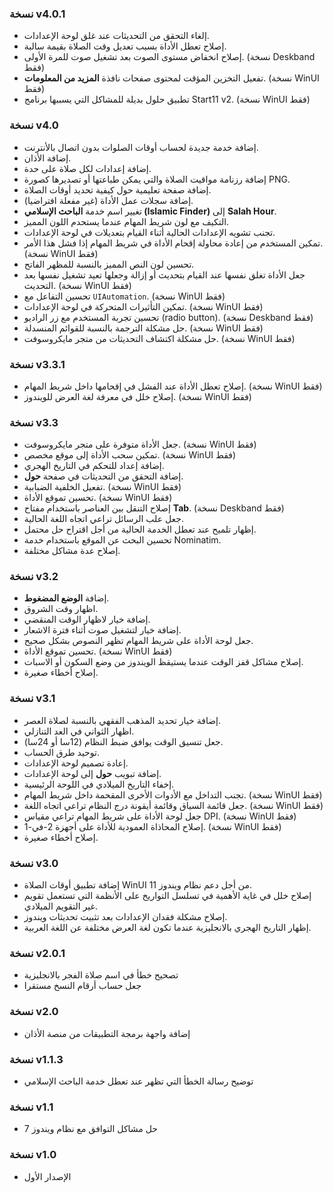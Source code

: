 ﻿### نسخة v4.0.1

- إلغاء التحقق من التحديثات عند غلق لوحة الإعدادات.
- إصلاح تعطل الأداة بسبب تعديل وقت الصلاة بقيمة سالبة.
- إصلاح انخفاض مستوى الصوت بعد تشغيل صوت للمرة الأولى. (نسخة Deskband فقط)
- تفعيل التخزين المؤقت لمحتوى صفحات نافذة **المزيد من المعلومات**. (نسخة WinUI فقط)
- تطبيق حلول بديلة للمشاكل التي يسببها برنامج Start11 v2. (نسخة WinUI فقط)

### نسخة v4.0

- إضافة خدمة جديدة لحساب أوقات الصلوات بدون اتصال بالأنترنت.
- إضافة الأذان.
- إضافة إعدادات لكل صلاة على حدة.
- إضافة رزنامة مواقيت الصلاة والتي يمكن طباعتها أو تصديرها كصورة PNG.
- إضافة صفحة تعليمية حول كيفية تحديد أوقات الصلاة.
- إضافة سجلات عمل الأداة (غير مفعلة افتراضيا).
- تغيير اسم خدمة **الباحث الإسلامي (Islamic Finder)** إلى **Salah Hour**.
- التكيف مع لون شريط المهام عندما يستحدم اللون المميز.
- تجنب تشويه الإعدادات الحالية أثناء القيام بتعديلات في لوحة الإعدادات.
- تمكين المستخدم من إعادة محاولة إقحام الأداة في شريط المهام إذا فشل هذا الأمر. (نسخة WinUI فقط)
- تحسين لون النص المميز بالنسبة للمظهر الفاتح.
- جعل الأداة تغلق نفسها عند القيام بتحديث أو إزالة وجعلها تعيد تشغيل نفسها بعد التحديث. (نسخة WinUI فقط)
- تحسين التفاعل مع `UIAutomation`. (نسخة WinUI فقط)
- تمكين التأثيرات المتحركة في لوحة الإعدادات. (نسخة WinUI فقط)
- تحسين تجربة المستخدم مع زر الراديو (radio button). (نسخة Deskband فقط)
- حل مشكلة الترجمة بالنسبة للقوائم المنسدلة. (نسخة WinUI فقط)
- حل مشكلة اكتشاف التحديثات من متجر مايكروسوفت. (نسخة WinUI فقط)

### نسخة v3.3.1

- إصلاح تعطل الأداة عند الفشل في إقحامها داخل شريط المهام. (نسخة WinUI فقط)
- إصلاح خلل في معرفة لغة العرض للويندوز. (نسخة WinUI فقط)

### نسخة v3.3

- جعل الأداة متوفرة على متجر مايكروسوفت. (نسخة WinUI فقط)
- تمكين سحب الأداة إلى موقع مخصص. (نسخة WinUI فقط)
- إضافة إعداد للتحكم في التاريخ الهجري.
- إضافة التحقق من التحديثات في صفحة **حول**.
- تفعيل الخلفية الضبابية. (نسخة WinUI فقط)
- تحسين تموقع الأداة. (نسخة WinUI فقط)
- إصلاح التنقل بين العناصر باستخدام مفتاح **Tab**. (نسخة Deskband فقط)
- جعل علب الرسائل تراعي اتجاه اللغة الحالية.
- إظهار تلميح عند تعطل الخدمة الحالية من أجل اقتراح حل محتمل.
- تحسين البحث عن الموقع باستخدام خدمة Nominatim.
- إصلاح عدة مشاكل مختلفة.

### نسخة v3.2

- إضافة **الوضع المضغوط**.
- اظهار وقت الشروق.
- إضافة خيار لاظهار الوقت المنقضي.
- إضافة خيار لتشغيل صوت أثناء فترة الاشعار.
- جعل لوحة الأداة على شريط المهام تظهر النصوص بشكل صحيح.
- تحسين تموقع الأداة. (نسخة WinUI فقط)
- إصلاح مشاكل قفز الوقت عندما يستيقظ الويندوز من وضع السكون أو الاسبات.
- إصلاح أخطاء صغيرة.

### نسخة v3.1

- إضافة خيار تحديد المذهب الفقهي بالنسبة لصلاة العصر.
- اظهار الثواني في العد التنازلي.
- جعل تنسيق الوقت يوافق ضبط النظام (12سا أو 24سا).
- توحيد طرق الحساب.
- إعادة تصميم لوحة الإعدادات.
- إضافة تبويب **حول** إلى لوحة الإعدادات.
- إخفاء التاريخ الميلادي في اللوحة الرئيسية.
- تجنب التداخل مع الأدوات الأخرى المقحمة داخل شريط المهام. (نسخة WinUI فقط)
- جعل قائمة السياق وقائمة أيقونة درج النظام تراعي اتجاه اللغة. (نسخة WinUI فقط)
- جعل لوحة الأداة على شريط المهام تراعي مقياس DPI. (نسخة WinUI فقط)
- إصلاح المحاذاة العمودية للأداة على أجهزة 2-في-1. (نسخة WinUI فقط)
- إصلاح أخطاء صغيرة.

### نسخة v3.0

- إضافة تطبيق أوقات الصلاة WinUI من أجل دعم نظام ويندوز 11.
- إصلاح خلل في غاية الأهمية في تسلسل التواريخ على الأنظمة التي تستعمل تقويم غير التقويم الميلادي.
- إصلاح مشكلة فقدان الإعدادات بعد تثبيت تحديثات ويندوز.
- إظهار التاريخ الهجري بالانجليزية عندما تكون لغة العرض مختلفة عن اللغة العربية.

### نسخة v2.0.1

- تصحيح خطأ في اسم صلاة الفجر بالانجليزية
- جعل حساب أرقام النسخ مستقرا

### نسخة v2.0

- إضافة واجهة برمجة التطبيقات من منصة الأذان

### نسخة v1.1.3

- توضيح رسالة الخطأ التي تظهر عند تعطل خدمة الباحث الإسلامي

### نسخة v1.1

- حل مشاكل التوافق مع نظام ويندوز 7

### نسخة v1.0

- الإصدار الأول